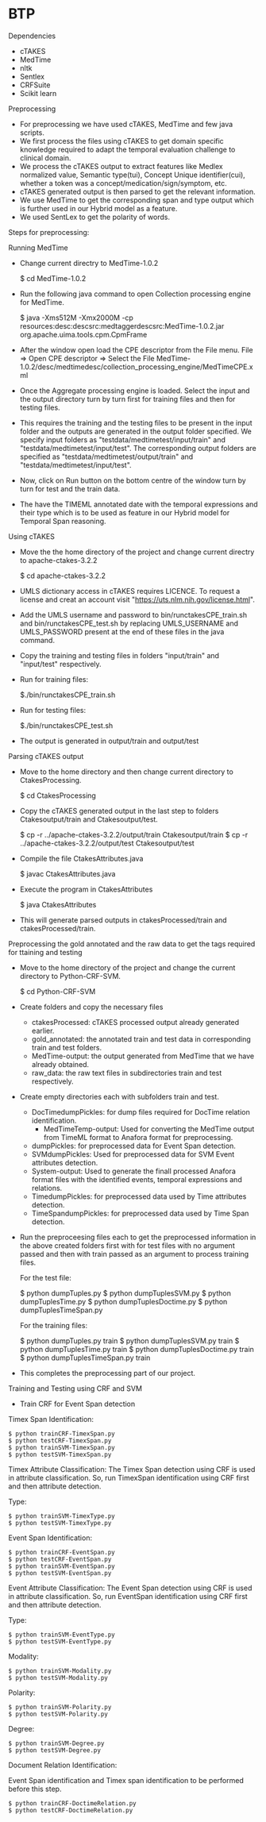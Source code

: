 # BTP
Dependencies
- cTAKES
- MedTime
- nltk
- Sentlex
- CRFSuite
- Scikit learn


Preprocessing

- For preprocessing we have used cTAKES, MedTime and few java scripts. 
- We first process the files using cTAKES to get domain specific knowledge required to adapt the temporal evaluation challenge to clinical domain. 
- We process the cTAKES output to extract features like Medlex normalized value, Semantic type(tui), Concept Unique identifier(cui), whether a token was a concept/medication/sign/symptom, etc. 
- cTAKES generated output is then parsed to get the relevant information. 
- We use MedTime to get the corresponding span and type output which is further used in our Hybrid model as a feature.
- We used SentLex to get the polarity of words.

Steps for preprocessing:

Running MedTime

- Change current directry to MedTime-1.0.2

	$ cd MedTime-1.0.2

- Run the following java command to open Collection processing engine for MedTime.

	$ java -Xms512M -Xmx2000M -cp resources:desc:descsrc:medtaggerdescsrc:MedTime-1.0.2.jar org.apache.uima.tools.cpm.CpmFrame

- After the window open load the CPE descriptor from the File menu.
	File => Open CPE descriptor => Select the File MedTime-1.0.2/desc/medtimedesc/collection_processing_engine/MedTimeCPE.xml
- Once the Aggregate processing engine is loaded. Select the input and the output directory turn by turn first for training files and then for testing files.

- This requires the training and the testing files to be present in the input folder and the outputs are generated in the output folder specified. We specify input folders as "testdata/medtimetest/input/train" and "testdata/medtimetest/input/test". The corresponding output folders are specified as "testdata/medtimetest/output/train" and "testdata/medtimetest/input/test".

- Now, click on Run button on the bottom centre of the window turn by turn for test and the train data.

- The have the TIMEML annotated date with the temporal expressions and their type which is to be used as feature in our Hybrid model for Temporal Span reasoning.


Using cTAKES

- Move the the home directory of the project and change current directry to apache-ctakes-3.2.2

	$ cd apache-ctakes-3.2.2

- UMLS dictionary access in cTAKES requires LICENCE. To request a license and creat an account visit "https://uts.nlm.nih.gov/license.html".

- Add the UMLS username and password to bin/runctakesCPE_train.sh and bin/runctakesCPE_test.sh by replacing UMLS_USERNAME and UMLS_PASSWORD present at the end of these files in the java command.

- Copy the training and testing files in folders "input/train" and "input/test" respectively.

- Run for training files:

	$./bin/runctakesCPE_train.sh

- Run for testing files:

	$./bin/runctakesCPE_test.sh

- The output is generated in output/train and output/test

Parsing cTAKES output

- Move to the home directory and then change current directory to CtakesProcessing.

	$ cd CtakesProcessing

- Copy the cTAKES generated output in the last step to folders Ctakesoutput/train and Ctakesoutput/test.

	$ cp  -r ../apache-ctakes-3.2.2/output/train Ctakesoutput/train
	$ cp  -r ../apache-ctakes-3.2.2/output/test Ctakesoutput/test

- Compile the file CtakesAttributes.java

	$ javac CtakesAttributes.java

- Execute the program in CtakesAttributes

	$ java CtakesAttributes

- This will generate parsed outputs in ctakesProcessed/train and ctakesProcessed/train.


Preprocessing the gold annotated and the raw data to get the tags required for ttaining and testing

- Move to the home directory of the project and change the current directory to Python-CRF-SVM.

	$ cd Python-CRF-SVM

- Create folders and copy the necessary files
	- ctakesProcessed: cTAKES processed output already generated earlier.
	- gold_annotated: the annotated train and test data in corresponding train and test folders.
	- MedTime-output: the output generated from MedTime that we have already obtained.
	- raw_data: the raw text files in subdirectories train and test respectively.

- Create empty directories each with subfolders train and test.
	- DocTimedumpPickles: for dump files required for DocTime relation identification.
     	- MedTimeTemp-output: Used for converting the MedTime output from TimeML format to Anafora format for preprocessing.
	- dumpPickles: for preprocessed data for Event Span detection.
	- SVMdumpPickles: Used for preprocessed data for SVM Event attributes detection.
	- System-output: Used to generate the finall processed Anafora format files with the identified events, temporal expressions and 		relations.
	- TimedumpPickles: for preprocessed data used by Time attributes detection.
	- TimeSpandumpPickles: for preprocessed data used by Time Span detection.

- Run the preproceesing files each to get the preprocessed information in the above created folders first with for test files with no argument passed and then with train passed as an argument to process training files.

	For the test file:

	$ python dumpTuples.py
	$ python dumpTuplesSVM.py
	$ python dumpTuplesTime.py
	$ python dumpTuplesDoctime.py
	$ python dumpTuplesTimeSpan.py

	For the training files:

	$ python dumpTuples.py train
	$ python dumpTuplesSVM.py train
	$ python dumpTuplesTime.py train
	$ python dumpTuplesDoctime.py train
	$ python dumpTuplesTimeSpan.py train

- This completes the preprocessing part of our project.


Training and Testing using CRF and SVM

- Train CRF for Event Span detection

Timex Span Identification:

	$ python trainCRF-TimexSpan.py
	$ python testCRF-TimexSpan.py
	$ python trainSVM-TimexSpan.py
	$ python testSVM-TimexSpan.py

Timex Attribute Classification:
The Timex Span detection using CRF is used in attribute classification. So, run TimexSpan identification using CRF first and then attribute detection.

Type:

	$ python trainSVM-TimexType.py
	$ python testSVM-TimexType.py

Event Span Identification:

	$ python trainCRF-EventSpan.py
	$ python testCRF-EventSpan.py
	$ python trainSVM-EventSpan.py
	$ python testSVM-EventSpan.py


Event Attribute Classification:
The Event Span detection using CRF is used in attribute classification. So, run EventSpan identification using CRF first and then attribute detection.

Type:

	$ python trainSVM-EventType.py
	$ python testSVM-EventType.py	

Modality:

	$ python trainSVM-Modality.py
	$ python testSVM-Modality.py

Polarity:

	$ python trainSVM-Polarity.py
	$ python testSVM-Polarity.py

Degree:

	$ python trainSVM-Degree.py
	$ python testSVM-Degree.py


Document Relation Identification:

Event Span identification and Timex span identification to be performed before this step.

	$ python trainCRF-DoctimeRelation.py
	$ python testCRF-DoctimeRelation.py
